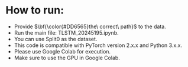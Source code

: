 # How to run: 
- Provide $\bf{\color{#DD6565}the\ correct\ path\}$ to the data.
- Run the main file: TLSTM_20245195.ipynb.
- You can use Split0 as the dataset.
- This code is compatible with PyTorch version 2.x.x and Python 3.x.x.
- Please use Google Colab for execution.
- Make sure to use the GPU in Google Colab.
